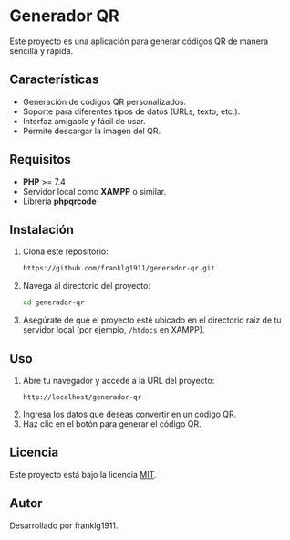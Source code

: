 # Generador QR

Este proyecto es una aplicación para generar códigos QR de manera sencilla y rápida.

## Características

- Generación de códigos QR personalizados.
- Soporte para diferentes tipos de datos (URLs, texto, etc.).
- Interfaz amigable y fácil de usar.
- Permite descargar la imagen del QR.

## Requisitos

- **PHP** >= 7.4
- Servidor local como **XAMPP** o similar.
- Librería **phpqrcode**

## Instalación

1. Clona este repositorio:
   ```bash
   https://github.com/franklg1911/generador-qr.git
   ```
2. Navega al directorio del proyecto:
   ```bash
   cd generador-qr
   ```
3. Asegúrate de que el proyecto esté ubicado en el directorio raíz de tu servidor local (por ejemplo, `/htdocs` en XAMPP).

## Uso

1. Abre tu navegador y accede a la URL del proyecto:
   ```
   http://localhost/generador-qr
   ```
2. Ingresa los datos que deseas convertir en un código QR.
3. Haz clic en el botón para generar el código QR.

## Licencia

Este proyecto está bajo la licencia [MIT](LICENSE).

## Autor

Desarrollado por franklg1911.

